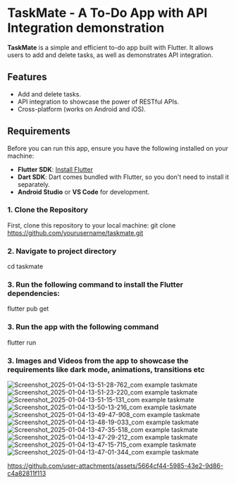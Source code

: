 # TaskMate - A To-Do App with API Integration demonstration

**TaskMate** is a simple and efficient to-do app built with Flutter. It allows users to add and delete tasks, as well as demonstrates API integration.

## Features
- Add and delete tasks.
- API integration to showcase the power of RESTful APIs.
- Cross-platform (works on Android and iOS).

## Requirements
Before you can run this app, ensure you have the following installed on your machine:

- **Flutter SDK**: [Install Flutter](https://flutter.dev/docs/get-started/install)
- **Dart SDK**: Dart comes bundled with Flutter, so you don't need to install it separately.
- **Android Studio** or **VS Code** for development.

### 1. **Clone the Repository**

First, clone this repository to your local machine:
git clone https://github.com/yourusername/taskmate.git

### 2. **Navigate to project directory**

cd taskmate

### 3. **Run the following command to install the Flutter dependencies:**

flutter pub get

### 3. **Run the app with the following command**

flutter run

### 3. **Images and Videos from the app to showcase the requirements like dark mode, animations, transitions etc**

![Screenshot_2025-01-04-13-51-28-762_com example taskmate](https://github.com/user-attachments/assets/6802b14f-967f-4096-ba5b-bdb4416a8bea)
![Screenshot_2025-01-04-13-51-23-220_com example taskmate](https://github.com/user-attachments/assets/36654d5c-630f-45b9-9107-11fbf69c3a19)
![Screenshot_2025-01-04-13-51-15-131_com example taskmate](https://github.com/user-attachments/assets/a00f48b7-7cac-455d-a986-7d139701acea)
![Screenshot_2025-01-04-13-50-13-216_com example taskmate](https://github.com/user-attachments/assets/745195db-4620-41b8-953f-c0161666e82c)
![Screenshot_2025-01-04-13-49-47-908_com example taskmate](https://github.com/user-attachments/assets/9c760a8a-a2fb-486d-b402-4d23a29a4838)
![Screenshot_2025-01-04-13-48-19-033_com example taskmate](https://github.com/user-attachments/assets/c974ea63-8b3d-4c8d-b66a-d88fd4aed49b)
![Screenshot_2025-01-04-13-47-35-518_com example taskmate](https://github.com/user-attachments/assets/1ba932f1-07ac-4861-a83e-1cc3952d5fe3)
![Screenshot_2025-01-04-13-47-29-212_com example taskmate](https://github.com/user-attachments/assets/1c706e15-6571-46d2-b337-40bffeb491f3)
![Screenshot_2025-01-04-13-47-15-715_com example taskmate](https://github.com/user-attachments/assets/96e3816e-26cf-45bf-b3c3-19ca32902815)
![Screenshot_2025-01-04-13-47-01-344_com example taskmate](https://github.com/user-attachments/assets/f4cec0c5-02ce-49df-940f-2f0063bc95e0)


https://github.com/user-attachments/assets/5664cf44-5985-43e2-9d86-c4a82811f113



```bash




